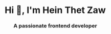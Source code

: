 <h1 align="center">Hi 👋, I'm Hein Thet Zaw</h1>
<h3 align="center">A passionate frontend developer</h3>



